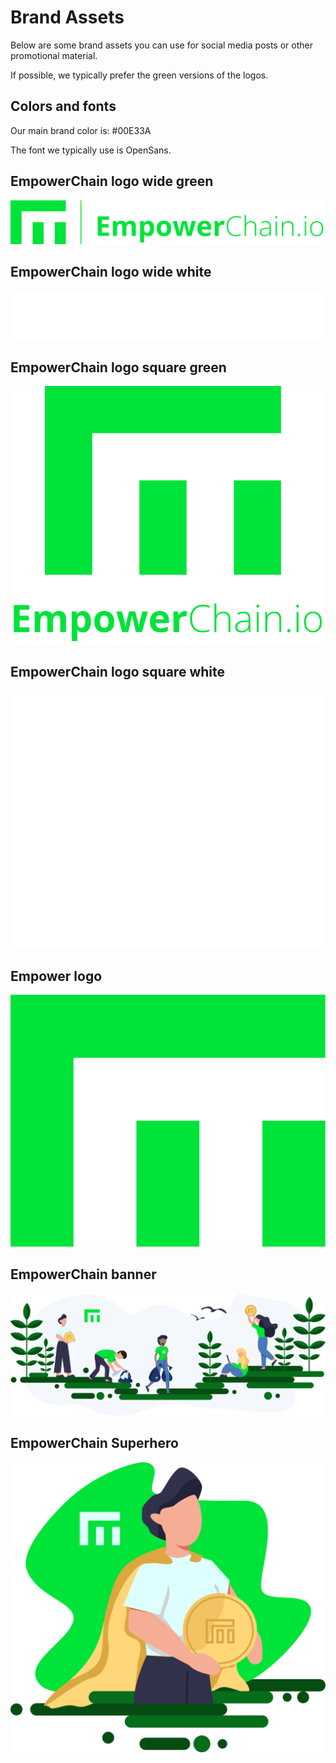 # Brand Assets

Below are some brand assets you can use for social media posts or other promotional material.

If possible, we typically prefer the green versions of the logos.

## Colors and fonts
Our main brand color is: #00E33A

The font we typically use is OpenSans.

## EmpowerChain logo wide green
![EmpowerChain Logo wide](./empowerchain-logo-wide-green.png)

## EmpowerChain logo wide white
![EmpowerChain Logo wide](./empowerchain-logo-wide-white.png)

## EmpowerChain logo square green
![EmpowerChain Logo square](./empowerchain-logo-square-green.png)

## EmpowerChain logo square white
![EmpowerChain Logo square](./empowerchain-logo-square-white.png)

## Empower logo
![Empower Logo](./empower-logo.png)

## EmpowerChain banner
![EmpowerChain Banner](./empowerchain-banner.png)

## EmpowerChain Superhero
![Superhero](./empowerchain-superhero.png)